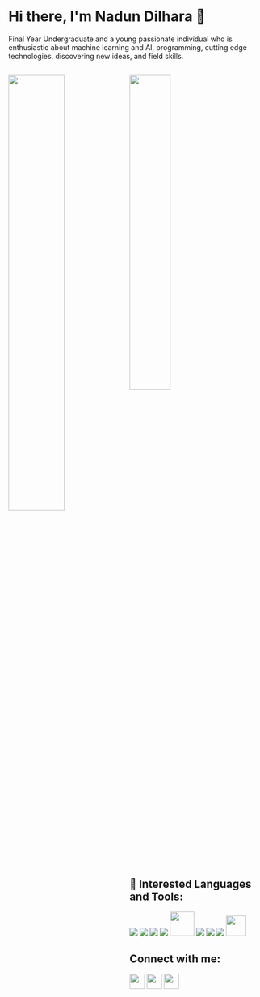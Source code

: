 # Hi there, I'm Nadun Dilhara 👋

Final Year Undergraduate and
a young passionate individual who is enthusiastic about machine
learning and AI, programming, cutting edge technologies, discovering
new ideas, and field skills. 


## 

 <img width="47%" align="left" src="https://github-readme-stats.vercel.app/api?username=ndilhara&show_icons=true&theme=tokyonight"/>
 <img width="40%"  src="https://github-readme-stats.vercel.app/api/top-langs/?username=ndilhara&layout=compact&theme=tokyonight"/>

<!--
**ndilhara/ndilhara** is a ✨ _special_ ✨ repository because its `README.md` (this file) appears on your GitHub profile.
dark, radical, merko, gruvbox, tokyonight, onedark, cobalt, synthwave, highcontrast, dracula


Here are some ideas to get you started:

- 🔭 I’m currently working on ...
- 🌱 I’m currently learning ...
- 👯 I’m looking to collaborate on ...
- 🤔 I’m looking for help with ...
- 💬 Ask me about ...
- 📫 How to reach me: ...
- 😄 Pronouns: ...
- ⚡ Fun fact: ...
-->

 


## 🚀 Interested Languages and Tools:



<p align="left"> 
  
  
<img src="https://img.icons8.com/color/48/000000/python.png"/>
<img src="https://img.icons8.com/color/48/000000/tensorflow.png"/>
<img src="https://img.icons8.com/color/48/000000/numpy.png"/>
<img src="https://img.icons8.com/color/48/000000/pandas.png"/>
<img width="48" height="48" src="https://seeklogo.com/images/S/scikit-learn-logo-8766D07E2E-seeklogo.com.png"/>
<img src="https://img.icons8.com/color/48/000000/javascript.png"/>
<img src="https://img.icons8.com/color/48/000000/html-5.png"/> 
<img src="https://img.icons8.com/color/48/000000/css3.png"/>
<img width="40" height="40" src="https://cdn-icons-png.flaticon.com/512/3665/3665923.png"/>
  
</p>

## Connect with me:
<p align="left">

<a href = "https://www.linkedin.com/in/nadun-dilhara-189894180/"><img width="30" height="30" src="https://img.icons8.com/fluent/48/000000/linkedin.png"/></a>
<a href = "https://www.instagram.com/ndilhara/"><img width="30" height="30" src="https://img.icons8.com/fluent/48/000000/instagram-new.png"/></a>
<a href = "https://www.facebook.com/nadun.dilhara.399"><img width="30" height="30" src="https://img.icons8.com/fluency/48/000000/facebook-new.png"/></a>

</p>
